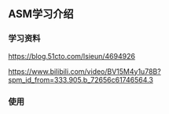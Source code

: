 ## ASM学习介绍

### 学习资料
https://blog.51cto.com/lsieun/4694926

https://www.bilibili.com/video/BV15M4y1u78B?spm_id_from=333.905.b_72656c61746564.3

### 使用
